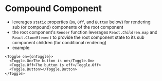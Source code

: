 # Compound Component

- leverages `static` properties (`On`, `Off`, and `Button` below) for rendering sub (or compound) components of the root component
- the root component's `Render` function leverages `React.Children.map` and `React.CloneElement` to provide the root component state to its sub component children (for conditional rendering)
- example:
```
<Toggle on={onToggle}>
  <Toggle.On>The button is on</Toggle.On>
  <Toggle.Off>The button is off</Toggle.Off>
  <Toggle.Button></Toggle.Button>
</Toggle>
```
